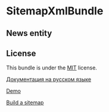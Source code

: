 SitemapXmlBundle
=================

News entity
-----------

License
-------

This bundle is under the [MIT][3] license.

[Документация на русском языке][1]

[Demo][2]

[Build a sitemap][4]

[1]:  http://makedev.org/articles/symfony/bundles/sitemap_xml_bundle.html
[2]:  http://makedev.org/sitemap.xml
[3]:  https://github.com/evheniy/SitemapXmlBundle/blob/master/Resources/meta/LICENSE
[4]:  https://support.google.com/webmasters/answer/183668